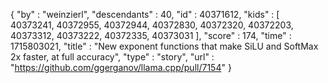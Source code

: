 {
  "by" : "weinzierl",
  "descendants" : 40,
  "id" : 40371612,
  "kids" : [ 40373241, 40372955, 40372944, 40372830, 40372320, 40372203, 40373312, 40373222, 40372335, 40373031 ],
  "score" : 174,
  "time" : 1715803021,
  "title" : "New exponent functions that make SiLU and SoftMax 2x faster, at full accuracy",
  "type" : "story",
  "url" : "https://github.com/ggerganov/llama.cpp/pull/7154"
}
